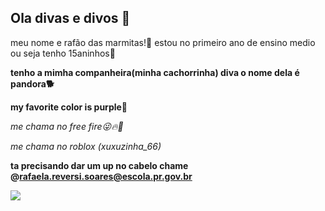 ## Ola divas e divos 🤙
meu nome e rafão das marmitas!💋 estou no primeiro ano de ensino medio ou seja tenho 15aninhos🖤

**tenho a mimha companheira(minha cachorrinha) diva o nome dela é pandora🐕**

**my favorite color is purple💜**

_me chama no free fire😜🔥🔫_

_me chama no roblox (xuxuzinha_66)_

**ta precisando dar um up no cabelo chame @rafaela.reversi.soares@escola.pr.gov.br**

![](https://portaldoscaesegatos.com.br/wp-content/uploads/2017/09/shih-tzu-4.jpg)



